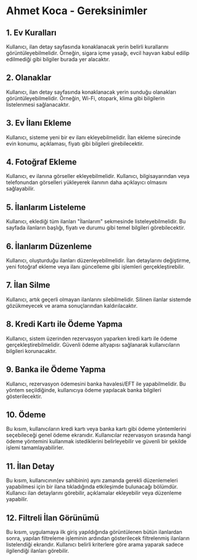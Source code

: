 # Ahmet Koca - Gereksinimler

## 1. Ev Kuralları  
Kullanıcı, ilan detay sayfasında konaklanacak yerin belirli kurallarını görüntüleyebilmelidir. Örneğin, sigara içme yasağı, evcil hayvan kabul edilip edilmediği gibi bilgiler burada yer alacaktır.

## 2. Olanaklar  
Kullanıcı, ilan detay sayfasında konaklanacak yerin sunduğu olanakları görüntüleyebilmelidir. Örneğin, Wi-Fi, otopark, klima gibi bilgilerin listelenmesi sağlanacaktır.

## 3. Ev İlanı Ekleme  
Kullanıcı, sisteme yeni bir ev ilanı ekleyebilmelidir. İlan ekleme sürecinde evin konumu, açıklaması, fiyatı gibi bilgileri girebilecektir.

## 4. Fotoğraf Ekleme  
Kullanıcı, ev ilanına görseller ekleyebilmelidir. Kullanıcı, bilgisayarından veya telefonundan görselleri yükleyerek ilanının daha açıklayıcı olmasını sağlayabilir.

## 5. İlanlarım Listeleme  
Kullanıcı, eklediği tüm ilanları "İlanlarım" sekmesinde listeleyebilmelidir. Bu sayfada ilanların başlığı, fiyatı ve durumu gibi temel bilgileri görebilecektir.

## 6. İlanlarım Düzenleme  
Kullanıcı, oluşturduğu ilanları düzenleyebilmelidir. İlan detaylarını değiştirme, yeni fotoğraf ekleme veya ilanı güncelleme gibi işlemleri gerçekleştirebilir.

## 7. İlan Silme  
Kullanıcı, artık geçerli olmayan ilanlarını silebilmelidir. Silinen ilanlar sistemde gözükmeyecek ve arama sonuçlarından kaldırılacaktır.

## 8. Kredi Kartı ile Ödeme Yapma  
Kullanıcı, sistem üzerinden rezervasyon yaparken kredi kartı ile ödeme gerçekleştirebilmelidir. Güvenli ödeme altyapısı sağlanarak kullanıcıların bilgileri korunacaktır.

## 9. Banka ile Ödeme Yapma  
Kullanıcı, rezervasyon ödemesini banka havalesi/EFT ile yapabilmelidir. Bu yöntem seçildiğinde, kullanıcıya ödeme yapılacak banka bilgileri gösterilecektir.

## 10. Ödeme  
Bu kısım, kullanıcıların kredi kartı veya banka kartı gibi ödeme yöntemlerini seçebileceği genel ödeme ekranıdır. Kullanıcılar rezervasyon sırasında hangi ödeme yöntemini kullanmak istediklerini belirleyebilir ve güvenli bir şekilde işlemi tamamlayabilirler.

## 11. İlan Detay  
Bu kısım, kullanıcının(ev sahibinin) aynı zamanda gerekli düzenlemeleri yapabilmesi için bir ilana tıkladığında etkileşimde bulunacağı bölümdür. Kullanıcı ilan detaylarını görebilir, açıklamalar ekleyebilir veya düzenleme yapabilir.

## 12. Filtreli İlan Görünümü  
Bu kısım, uygulamaya ilk giriş yapıldığında görüntülenen bütün ilanlardan sonra, yapılan filtreleme işleminin ardından gösterilecek filtrelenmiş ilanların listelendiği ekrandır. Kullanıcı belirli kriterlere göre arama yaparak sadece ilgilendiği ilanları görebilir.
